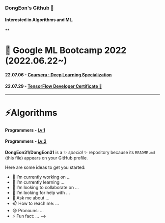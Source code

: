 ### DongEon's Github 👋

#### Interested in Algorithms and ML. 

**

# 🌱 Google ML Bootcamp 2022 (2022.06.22~)
#### 22.07.06 - [Coursera : Deep Learning Specialization](https://www.credly.com/badges/36ec8c8f-2e43-4f78-b362-cafbaf2728ba)

#### 22.07.29 - [TensorFlow Developer Certificate :paperclip:](https://www.credential.net/836293ac-b2a8-48b4-a473-ba0ce51785ba) 

***

# ⚡Algorithms
#### Programmers - [Lv.1](https://github.com/DongEon31/CodingTest_with_Python/tree/main/LEVEL1)
#### Programmers - [Lv.2](https://github.com/DongEon31/CodingTest_with_Python/tree/main/LEVEL2)

**DongEon31/DongEon31** is a ✨ _special_ ✨ repository because its `README.md` (this file) appears on your GitHub profile.

Here are some ideas to get you started:

- 🔭 I’m currently working on ...
- 🌱 I’m currently learning ...
- 👯 I’m looking to collaborate on ...
- 🤔 I’m looking for help with ...
- 💬 Ask me about ...
- 📫 How to reach me: ...
- 😄 Pronouns: ...
- ⚡ Fun fact: ...
-->
